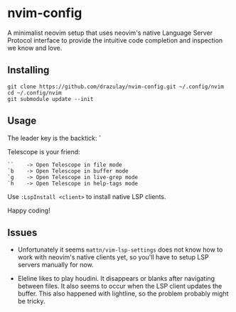 # nvim-config

A minimalist neovim setup that uses neovim's native Language Server Protocol interface to provide the intuitive code completion and inspection we know and love.

## Installing

```
git clone https://github.com/drazulay/nvim-config.git ~/.config/nvim
cd ~/.config/nvim
git submodule update --init
```

## Usage

The leader key is the backtick: __\`__

Telescope is your friend:

```
``    -> Open Telescope in file mode
`b    -> Open Telescope in buffer mode
`g    -> Open Telescope in live-grep mode
`h    -> Open Telescope in help-tags mode
```
Use `:LspInstall <client>` to install native LSP clients.

Happy coding!

## Issues
- Unfortunately it seems `mattn/vim-lsp-settings` does not know how to work with neovim's native clients yet, so you'll have to setup LSP servers manually for now. 

- Eleline likes to play houdini. It disappears or blanks after navigating between files. It also seems to occur when the LSP client updates the buffer. This also happened with lightline, so the problem probably might be tricky.
